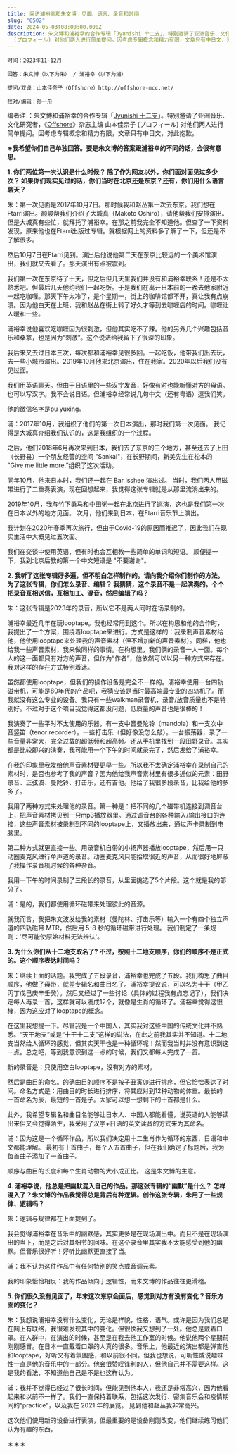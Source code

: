 ```yaml
---
title: 采访浦裕幸和朱文博：见面、语言、录音和时间
slug: "0502"
date: 2024-05-03T08:00:00.000Z
description: 朱文博和浦裕幸的合作专辑「Jyunishi 十​二​支」。特别邀请了亚洲音乐、文化研究者，《Offshore》杂志主编 山本佳奈子
  (プロフィール) 对他们两人进行简单提问。因考虑专辑概念和精力有限，文章只有中日文，对此抱歉。
---
```

`时间：2023年11-12月`

`回答：朱文博（以下为朱） / 浦裕幸（以下为浦）`

`提问/双译：山本佳奈子（Offshore）http://offshore-mcc.net/`

`校对/编辑：孙一舟`

编者注 ：朱文博和浦裕幸的合作专辑「[Jyunishi 十​二​支](https://aloerecords.bandcamp.com/album/jyunishi)」。特别邀请了亚洲音乐、文化研究者，《[Offshore](https://offshore-mcc.net/)》杂志主编 山本佳奈子 (プロフィール) 对他们两人进行简单提问。因考虑专辑概念和精力有限，文章只有中日文，对此抱歉。

**※我希望你们自己单独回答。要是朱文博的答案跟浦裕幸的不同的话，会很有意思。**

**1. 你们两位第一次认识是什么时候？ 除了作为网友以外，你们面对面见过多少次？ 如果你们现实见过的话，你们当时在北京还是东京？还有，你们用什么语言聊天？**

朱：第一次见面是2017年10月7日。那时候我和赵丛第一次去东京。我们想在Ftarri演出。颜峻帮我们介绍了大城真（Makoto Oshiro），请他帮我们安排演出。但是大城真有些忙，就拜托了浦裕幸。在那之前我完全不知道他。但查了一下资料发现，原来他也在Ftarri出版过专辑。就根据网上的资料多了解了一下，但还是不了解很多。

然后10月7日在Ftarri见到。演出后他说他第二天在东京比较远的一个美术馆演出，我们就又去看了。那天演出有点被震到。

我们第一次在东京待了十天，但之后但几天里我们并没有和浦裕幸联系！还是不太熟悉吧。但最后几天他约我们一起吃饭。于是我们在离开日本前的一晚去他家附近一起吃咖喱。那天下午太冷了，是个星期一，街上的咖啡馆都不开，真让我有点崩溃。因为他白天在上班，我和赵丛在街上转了好久才等到去咖喱店的时间。咖喱让人暖和一些。

浦裕幸说他喜欢吃咖喱因为很刺激，但他其实吃不了辣。他的另外几个兴趣包括音乐和桑拿，也是因为“刺激”。这个说法给我留下了很深的印象。

我后来又去过日本三次，每次都和浦裕幸见很多回。一起吃饭，他带我们出去玩，去一些小城市演出。2019年10月他来北京演出，住在我家。2020年以后我们没有见过面。

我们用英语聊天。但由于日语里的一些汉字发音，好像有时也能听懂对方的母语。也可以写汉字。我不会说日语。但浦裕幸经常说几句中文（还有粤语）逗我们笑。

他的微信名字是pu yuxing。

浦：2017年10月，我组织了他们的第一次日本演出，那时我们第一次见面。 我记得是大城真介绍我们认识的，这是我组织的一个过程。

之后，他们2018年6月再次来到日本，我们去了东京的三个地方，甚至还去了上田（长野县）一个朋友经营的空间 "Sankai"，在长野期间，新美先生在松本的 "Give me little more.”组织了这次活动。

同年10月，他来日本时，我们还一起在 Bar Isshee 演出过。 当时，我们两人用磁带进行了二重奏表演，现在回想起来，我觉得这张专辑就是从那里流淌出来的。

2019年10月，我与竹下勇马和中田粥一起在北京进行了巡演，这也是我们第一次在日本以外的地方见面。 次月，他们来到日本，在Ftarri音乐节上演出。

我计划在2020年春季再次旅行，但由于Covid-19的原因而推迟了，因此我们在现实生活中大概见过五次面。

我们在交谈中使用英语，但有时也会互相教一些简单的单词和短语。 顺便提一下，我到北京后教的第一个中文短语是 "不要谢谢"。

**2. 我听了这张专辑好多遍，但不明白怎样制作的。请向我介绍你们制作的方法。 为了这张专辑，你们怎么录音、编辑？ 我猜猜，这个录音不是一起演奏的。个个把录音互相送信，互相加工、混音，然后编辑了吗？**

朱：这张专辑是2023年的录音，所以它不是两人同时在场录制的。

浦裕幸最近几年在玩looptape。我也经常用到这个。所以在构思和他的合作时，我提出了一个方案，围绕着looptape来进行。方式是这样的：我录制声音素材给他，他使用looptape来处理我的声音素材（但不增加新的声音素材）。同样，他也给我一些声音素材，我来做同样的事情。在构想里，我们俩的录音一人一面。每个人的这一面都只有对方的声音，但作为“作者”，他依然可以以另一种方式来存在。我对这样的存在方式特别着迷。

虽然都使用looptape，但我们的操作设备是完全不一样的。浦裕幸使用一台四轨磁带机，可能是80年代的产品吧，我猜应该是当时最高端最专业的四轨机了。而我就没有这么专业的设备。我只有一些walkman录音机，录音/放音质量也不是特别好。不过对于这个项目我觉得这都没问题，低质量的声音也是很棒的！

我演奏了一些平时不太使用的乐器，有一支中音曼陀铃（mandola）和一支次中音竖笛（tenor recorder）。一些打击乐（但好像没怎么敲）。一台振荡器，录了一些音量非常大，完全过载的超低频和超高频。还从手机里找到一段田野录音。其实都是比较即兴的演奏，我可能用一个下午的时间就录完了，然后发给了浦裕幸。

在我的印象里我发给他声音素材要更早一些。所以我不太确定浦裕幸在录制自己的素材时，是否也参考了我的声音？因为他给我声音素材里有很多近似的元素：田野录音、正弦波、曼陀铃、打击乐，还有吉他。他给了我很多段录音，比我给他的多多了。

我用了两种方式来处理他的录音。第一种是：把不同的几个磁带机连接到调音台上，把声音素材拷贝到一只mp3播放器里。通过调音台的各种输入/输出接口的连接，这些声音素材被录制到不同的looptape上，又播放出来，通过声卡录制到电脑里。

第二种方式就更直接一些。用录音机自带的小扬声器播放looptape，然后用一只动圈麦克风进行单声道的录音。动圈麦克风只能拾取很近的声音，从而很好地屏蔽了我操作录音机时候的各种杂音。

我用一下午的时间录制了三段长的录音，从里面挑选了5个片段。这个就是我的部分了。

浦：是的，我们都使用循环磁带来处理彼此的音源。

就我而言，我把朱文波发给我的素材（曼陀林、打击乐等）输入一个有四个独立声道的四轨磁带 MTR，然后用 5-8 秒的循环磁带进行处理。 我们制定了一条规则：'尽可能使原始材料无法辨认'。

**3. 为什么你们从十二地支取名了? 不过，按照十二地支顺序，你们的顺序不是正式的。这个顺序表达时间吗？** 

朱：继续上面的话题。我完成了五段录音，浦裕幸也完成了五段。我们构思了曲目顺序，他做了母带，就差专辑名和曲目名了。浦裕幸提议说，可以名为十干（甲乙丙丁戊己庚辛壬癸）。然后又经过了一些讨论（具体的过程我有点忘记了），我们决定每人再录一首，这样就可以凑成12个，就像是生肖的循环了。浦裕幸觉得这很棒，因为这应对了looptape的概念。

在这里我想提一下。尽管我是一个中国人，其实我对这些中国的传统文化并不熟悉。“天干地支”或是“十干十二支”这样的说法，在此之前我其实并不知道。十二地支当然给人循环的感觉，但其实天干也是一种循环呢！然而我当时并没有意识到这一点。总之吧，等到我意识到这一点的时候，我们又都每人完成了一首。

新的录音是：只使用空白looptape，没有对方的素材。

然后是曲目的命名。的确曲目的顺序不是按子丑寅卯进行排序，但它恰恰表达了时间。命名方式是：用曲目的时长进行排序，将其应对到12种动物的体重。最长的一首命名为辰，最短的一首是子。大家可以想一想剩下的十首都是什么。

此外，我希望专辑名和曲目名能够让日本人、中国人都能看懂，说英语的人能够读出来但又会觉得陌生，我采用了汉字+日语的英文读音的方式来为其命名。

浦：因为这是一个循环作品，所以我们决定用十二生肖作为循环的东西，日语和中文都能理解。 最初有十首曲子，每个人五首曲子，但在我们确定了标题后，我为每首曲子添加了一首曲子。

顺序与曲目的长度和每个生肖动物的大小成正比。 这是朱文博的主意。

**4. 浦裕幸说，他总是把幽默混入自己的作品。那这张专辑的“幽默”是什么？ 怎样混入了？朱文博的作品我觉得总是背后有种逻辑。创作这张专辑，朱用了一些规律、逻辑吗？**

朱：逻辑与规律都在上面提到了。

我会觉得浦裕幸在音乐中的幽默感，其实更多是在现场演出中。而且不是在现场演出的当下，而是之后对其细节的回味。在这个录音里其实我不太能感受到他的幽默。但音乐很好听！好听比幽默更直接了当。

浦：我不认为这件作品中有任何特别的笑点或音调元素。

我的印象恰恰相反：我的作品倾向于逻辑性，而朱文博的作品往往更滑稽。

**5. 你们很久没有见面了，年末这次东京会面后，感觉到对方有没有变化？音乐方面的变化？**

朱：我想说浦裕幸没有什么变化，无论是样貌，性格，语气。或许是因为我们总是在网上有联络，我很难发现其中的变化。但很快我又想到了一处。他总是戴着口罩。在人群中，在演出的时候，甚至是在我去他工作室的时候。他说他两个星期前刚刚感冒。在日本一直戴着口罩的人真的很多。音乐上，他最近的演出都是弹吉他和looptape，好听又有着氛围感，和以前很不同。但我也想说，可听性或说趣味性一直是他的音乐中的一部分。他会很赞叹锋利的人，但他自己并不需要这样。这是我的看法，不知道他自己是不是也这样认为。

浦：我并不觉得已经过了很长时间，但能见到他本人，我还是非常高兴，因为他看起来和以前不一样了。我们一直保持着联系，包括这次发行、密集音乐会和疫情期间的“practice”，以及我在 2021 年的展览。 见到他和赵丛我非常高兴。

这次他们使用新的设备进行表演，但最重要的是设备刚刚改变，他们继续练习他们认为有趣的东西。

＊＊＊
